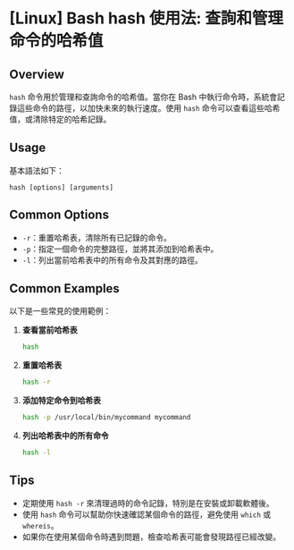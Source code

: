 # [Linux] Bash hash 使用法: 查詢和管理命令的哈希值

## Overview
`hash` 命令用於管理和查詢命令的哈希值。當你在 Bash 中執行命令時，系統會記錄這些命令的路徑，以加快未來的執行速度。使用 `hash` 命令可以查看這些哈希值，或清除特定的哈希記錄。

## Usage
基本語法如下：
```
hash [options] [arguments]
```

## Common Options
- `-r`：重置哈希表，清除所有已記錄的命令。
- `-p`：指定一個命令的完整路徑，並將其添加到哈希表中。
- `-l`：列出當前哈希表中的所有命令及其對應的路徑。

## Common Examples
以下是一些常見的使用範例：

1. **查看當前哈希表**
   ```bash
   hash
   ```

2. **重置哈希表**
   ```bash
   hash -r
   ```

3. **添加特定命令到哈希表**
   ```bash
   hash -p /usr/local/bin/mycommand mycommand
   ```

4. **列出哈希表中的所有命令**
   ```bash
   hash -l
   ```

## Tips
- 定期使用 `hash -r` 來清理過時的命令記錄，特別是在安裝或卸載軟體後。
- 使用 `hash` 命令可以幫助你快速確認某個命令的路徑，避免使用 `which` 或 `whereis`。
- 如果你在使用某個命令時遇到問題，檢查哈希表可能會發現路徑已經改變。